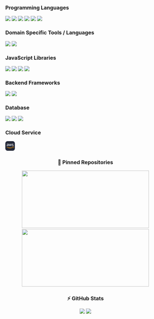 <!-- <h2 align="center">Jigyansu Nanda</h2> -->

<!-- ## 🏢 Work Experience

**Fullstack Software Engineer at Chef-On-Wheelz**

_Melbourne, Victoria, Australia (February 2024 – April 2024)_

-   **Backend**: Built the complete backend infrastructure of Chef On Wheelz using **Node.js** and **Express.js**, architecting scalable APIs along with **JWT** based **authentication** and **authorization** mechanisms.

-   **Frontend**: Designed and Developed intuitive web and mobile interfaces of Chef On Wheelz using **React.js** and **Redux**. Reduced load times of routes to enhance user engagement and user retention.

-   **Deployment**: Created seamless deployment strategy using **AWS EC2**, **Nginx** ensuring reliable performance and high availability of Chef-On-Wheelz. Used **AWS Route 53** for routing.

**Software Engineer at HCL Technologies**

_Bangalore, India (July 2021 – August 2022)_

-   **Client Google:** Developed and tested Android 12’s **ELS (Emergency Location Services)** using **Spring Framework**, enabling secure Geo-location data transmission between emergency endpoint and PSAP via **HTTPS** to ensure compliance with **E112 caller location** required mandatory by **EU** regulation.

-   Improved data access performance by **43%** through the implementation and maintainance of a **Caching Layer using Redis** while maintaining the **minimum accuracy of 80%** required by European Emergency Number Association.

-   **Client Keysight (IxLoad Video Test solutions):** Applied advanced **VQmon/HD** algorithm for video quality assessment, increasing real-time audio and video performance accuracy over IPTV networks by **7.8%** in Keysight’s **IxLoad Video Test Solution**.

-   Enhanced video streaming performance by implementing more efficient Adaptive Streaming Emulation and User initiated Streaming Emulation in system components such as VoD platforms and OTT video delivery systems.

-   Handled **concurrency issues** and implemented **thread safety** in IMS subsystem inside LTE Sequencer tool.

-   Created two internal applications: **IMS Health Monitor** and **IP Shifting Utility** and optimized legacy codebase. -->

<!-- ## 🎓 Education

| Institution                  | Location           | Duration               | Qualification                              |
| ---------------------------- | ------------------ | ---------------------- | ------------------------------------------ |
| **IIT Delhi**                | New Delhi, India   | _July 2017 - May 2021_ | Bachelor of Technology                     |
| **Naidu +2 Science College** | Bhubaneswar, India | _June 2014 – May 2016_ | Higher Secondary Education (11th and 12th) |
| **Kalinga Vidyapitha**       | Bhubaneswar, India | _May 2011 – May 2014_  | Secondary Education                        | -->

<!-- ## 🛠️ Skills -->

### Programming Languages

<p align="left">
<img  height="25"  src="https://img.shields.io/badge/-Go-000000?style=flat&logo=go&logoColor=white&labelColor=00ADD8&color=grey"/>
<img  height="25"  src="https://img.shields.io/badge/-JavaScript-000000?style=flat&logo=javascript&logoColor=black&labelColor=F7DF1E&color=grey"/>
<img  height="25"  src="https://img.shields.io/badge/-TypeScript-000000?style=flat&logo=typescript&logoColor=white&labelColor=007ACC&color=grey"/>
<img  height="25"  src="https://img.shields.io/badge/-C++-000000?style=flat&logo=c%2B%2B&logoColor=white&labelColor=00599C&color=grey"/>
<img  height="25"  src="https://img.shields.io/badge/-Rust-000000?style=flat&logo=rust&logoColor=white&labelColor=b7410e&color=grey"/>
<img  height="25"  src="https://img.shields.io/badge/-Java-000000?style=flat&logo=openjdk&logoColor=white&labelColor=007396&color=grey"/>
</p>

### Domain Specific Tools / Languages

<p align="left">
<img  height="25"  src="https://img.shields.io/badge/-HTML5-000000?style=flat&logo=html5&logoColor=white&labelColor=E34F26&color=grey"/>
<img  height="25"  src="https://img.shields.io/badge/-CSS3-000000?style=flat&logo=css3&logoColor=white&labelColor=1572B6&color=grey"/>
</p>

### JavaScript Libraries

<p align="left">
<img  height="25"  src="https://img.shields.io/badge/-React-000000?style=flat&logo=react&logoColor=black&labelColor=61DAFB&color=grey"/>
<img  height="25"  src="https://img.shields.io/badge/-Redux-000000?style=flat&logo=redux&logoColor=white&labelColor=764abc&color=grey"/>
<img  height="25"  src="https://img.shields.io/badge/-jQuery-000000?style=flat&logo=jquery&logoColor=white&labelColor=0769AD&color=grey"/>
<img  height="25"  src="https://img.shields.io/badge/-Bootstrap-000000?style=flat&logo=bootstrap&logoColor=white&labelColor=563D7C&color=grey"/>
</p>

### Backend Frameworks

<p align="left">
<img  height="25"  src="https://img.shields.io/badge/-Node.js-000000?style=flat&logo=node.js&logoColor=white&labelColor=339933&color=grey"/>
<img  height="25"  src="https://img.shields.io/badge/-Express-000000?style=flat&logo=express&logoColor=white&labelColor=563D7C&color=grey"/>
</p>

### Database

<p align="left">
<img  height="25"  src="https://img.shields.io/badge/-SQL-000000?style=flat&logo=postgresql&logoColor=white&labelColor=4479A1&color=grey"/>
<img  height="25"  src="https://img.shields.io/badge/-MongoDB-000000?style=flat&logo=mongodb&logoColor=white&labelColor=47A248&color=grey"/>
<img  height="25"  src="https://img.shields.io/badge/-Redis-000000?style=flat&logo=redis&logoColor=white&labelColor=DC382D&color=grey"/>
</p>

### Cloud Service

<p align="left">
  <!-- <img height="25" src="https://img.shields.io/badge/-AWS-232F3E?style=flat&logo=amazon-aws&logoColor=white"/> -->
  <img  height="30" src="https://github.com/jigyansunanda/jigyansunanda/blob/main/assets/AWS-Dark.svg"/>
</p>

<!-- ### 📊 Algorithmic Problem Solving

<p align="center">
  <img height="300em" width="500em" src="https://leetcard.jacoblin.cool/jigyansunanda?theme=dark&font=Karma&ext=contest"/>
</p> -->

<div align="center"> 
  <h3>📁 Pinned Repositories</h3>
  <span>
    <img height="180rem" width="400px" src="https://github-readme-stats.vercel.app/api/pin/?username=jigyansunanda&repo=Online-Code-Runner&theme=moltack&hide_border=true"/>
    <img height="180rem" width="400px" src="https://github-readme-stats.vercel.app/api/pin/?username=jigyansunanda&repo=Shortest-Path-Visualizer&theme=moltack&hide_border=true"/>
  </pan>
</div>

<div align="center"> 
  <h3>⚡ GitHub Stats</h3>
  <span>
    <img height="170rem" src="https://github-readme-stats.vercel.app/api?username=jigyansunanda&show_icons=true&include_all_commits=true&count_private=true&theme=moltack&hide_border=true&hide_rank=true&hide_title=true"/>
    <img height="170rem" src="https://github-readme-stats-jigyansu-nandas-projects.vercel.app/api/top-langs/?username=jigyansunanda&count_private=true&layout=compact&theme=moltack&hide_border=true&show_icons=true&langs_count=8&hide=css,html,jupyter%20notebook&hide_title=true"/>
    <br>
  </pan>
</div>
<!-- bg_color=0D1117&title_color=ff0043&icon_color=ff0043 -->
